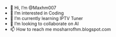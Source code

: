 - 👋 Hi, I’m @Maxhm007
- 👀 I’m interested in Coding
- 🌱 I’m currently learning IPTV Tuner
- 💞️ I’m looking to collaborate on AI
- 📫 How to reach me mosharrofhm.blogspot.com

<!---
Maxhm007/Maxhm007 is a ✨ special ✨ repository because its `README.md` (this file) appears on your GitHub profile.
You can click the Preview link to take a look at your changes.
--->
